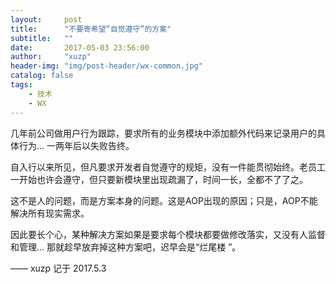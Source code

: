 ```yaml
---
layout:     post
title:      "不要寄希望“自觉遵守”的方案"
subtitle:   ""
date:       2017-05-03 23:56:00
author:     "xuzp"
header-img: "img/post-header/wx-common.jpg"
catalog: false
tags:
    - 技术
    - WX
---
```


几年前公司做用户行为跟踪，要求所有的业务模块中添加额外代码来记录用户的具体行为... 一两年后以失败告终。

自入行以来所见，但凡要求开发者自觉遵守的规矩，没有一件能贯彻始终。老员工一开始也许会遵守，但只要新模块里出现疏漏了，时间一长，全都不了了之。

这不是人的问题，而是方案本身的问题。这是AOP出现的原因；只是，AOP不能解决所有现实需求。

因此要长个心，某种解决方案如果是要求每个模块都要做修改落实，又没有人监督和管理... 那就趁早放弃掉这种方案吧，迟早会是“烂尾楼 ”。

—— xuzp 记于 2017.5.3
